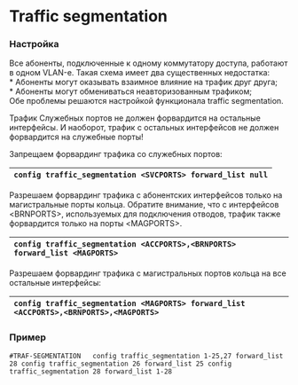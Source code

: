 # Traffic segmentation

### **Настройка**

Все абоненты, подключенные к одному коммутатору доступа, работают в одном VLAN-е. Такая схема имеет два существенных недостатка:   
\* Абоненты могут оказывать взаимное влияние на трафик друг друга;  
\* Абоненты могут обмениваться неавторизованным трафиком;  
Обе проблемы решаются настройкой функционала traffic segmentation.

Трафик Служебных портов не должен форвардится на остальные интерфейсы. И наоборот, трафик с остальных интерфейсов не должен форвардится на служебные порты!

Запрещаем форвардинг трафика со служебных портов:

| `config traffic_segmentation <SVCPORTS> forward_list null` |
| :--- |


Разрешаем форвардинг трафика с абонентских интерфейсов только на магистральные порты кольца. Обратите внимание, что с интерфейсов &lt;BRNPORTS&gt;, используемых для подключения отводов, трафик также форвардится только на порты &lt;MAGPORTS&gt;.

| `config traffic_segmentation <ACCPORTS>,<BRNPORTS> forward_list <MAGPORTS>` |
| :--- |


Разрешаем форвардинг трафика с магистральных портов кольца на все остальные интерфейсы:

| `config traffic_segmentation <MAGPORTS> forward_list <ACCPORTS>,<BRNPORTS>,<MAGPORTS>` |
| :--- |


### Пример

`#TRAF-SEGMENTATION  
config traffic_segmentation 1-25,27 forward_list 28 config traffic_segmentation 26 forward_list 25 config traffic_segmentation 28 forward_list 1-28`

